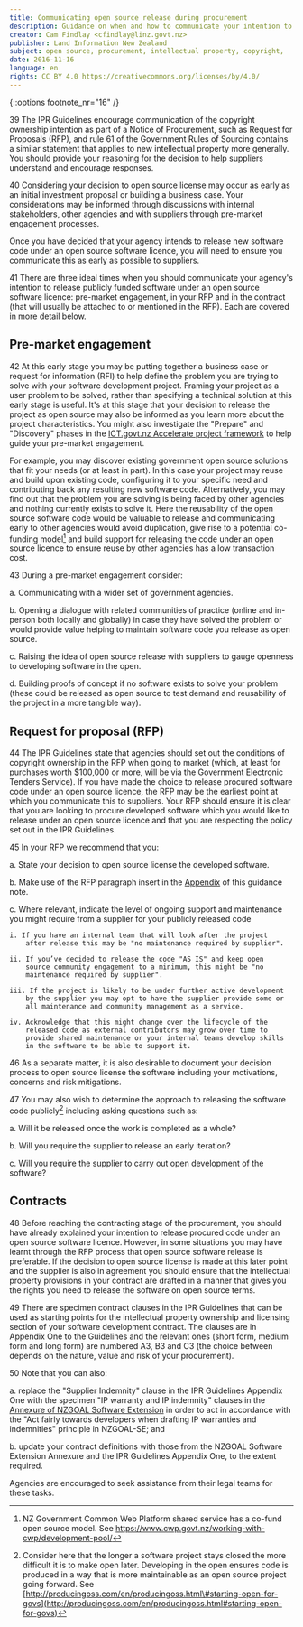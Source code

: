 ```yaml
---
title: Communicating open source release during procurement
description: Guidance on when and how to communicate your intention to open source a government software procurement.
creator: Cam Findlay <cfindlay@linz.govt.nz>
publisher: Land Information New Zealand
subject: open source, procurement, intellectual property, copyright,
date: 2016-11-16
language: en
rights: CC BY 4.0 https://creativecommons.org/licenses/by/4.0/
---
```

{::options footnote_nr="16" /}

39 The IPR Guidelines encourage communication of the copyright ownership
intention as part of a Notice of Procurement, such as Request for
Proposals (RFP), and rule 61 of the Government Rules of Sourcing
contains a similar statement that applies to new intellectual property
more generally. You should provide your reasoning for the decision to
help suppliers understand and encourage responses.

40 Considering your decision to open source license may occur as early as
an initial investment proposal or building a business case. Your
considerations may be informed through discussions with internal
stakeholders, other agencies and with suppliers through pre-market
engagement processes.

Once you have decided that your agency intends to release new software
code under an open source software licence, you will need to ensure you
communicate this as early as possible to suppliers.

41 There are three ideal times when you should communicate your agency's
intention to release publicly funded software under an open source
software licence: pre-market engagement, in your RFP and in the contract
(that will usually be attached to or mentioned in the RFP). Each are
covered in more detail below.

## Pre-market engagement
42 At this early stage you may be putting together a business case or
request for information (RFI) to help define the problem you are trying
to solve with your software development project. Framing your project as
a user problem to be solved, rather than specifying a technical solution
at this early stage is useful. It's at this stage that your decision to
release the project as open source may also be informed as you learn
more about the project characteristics. You might also investigate the
"Prepare" and "Discovery" phases in the [ICT.govt.nz Accelerate project
framework](https://www.ict.govt.nz/guidance-and-resources/accelerate/)
to help guide your pre-market engagement.

For example, you may discover existing government open source solutions
that fit your needs (or at least in part). In this case your project may
reuse and build upon existing code, configuring it to your specific need
and contributing back any resulting new software code. Alternatively,
you may find out that the problem you are solving is being faced by
other agencies and nothing currently exists to solve it. Here the
reusability of the open source software code would be valuable to
release and communicating early to other agencies would avoid
duplication, give rise to a potential co-funding model[^16] and build
support for releasing the code under an open source licence to ensure
reuse by other agencies has a low transaction cost.

43 During a pre-market engagement consider:

 a. Communicating with a wider set of government agencies.

 b. Opening a dialogue with related communities of practice (online and
    in-person both locally and globally) in case they have solved the
    problem or would provide value helping to maintain software code you
    release as open source.

 c. Raising the idea of open source release with suppliers to gauge
    openness to developing software in the open.

 d. Building proofs of concept if no software exists to solve your
    problem (these could be released as open source to test demand and
    reusability of the project in a more tangible way).

## Request for proposal (RFP)
44 The IPR Guidelines state that agencies should set out the conditions of
copyright ownership in the RFP when going to market (which, at least for
purchases worth \$100,000 or more, will be via the Government Electronic
Tenders Service). If you have made the choice to release procured
software code under an open source licence, the RFP may be the earliest
point at which you communicate this to suppliers. Your RFP should ensure
it is clear that you are looking to procure developed software which you
would like to release under an open source licence and that you are
respecting the policy set out in the IPR Guidelines.

45 In your RFP we recommend that you:

 a. State your decision to open source license the developed software.

 b. Make use of the RFP paragraph insert in the
    [Appendix](appendix) of this guidance note.

 c. Where relevant, indicate the level of ongoing support and
    maintenance you might require from a supplier for your publicly
    released code

    i. If you have an internal team that will look after the project
        after release this may be "no maintenance required by supplier".

    ii. If you’ve decided to release the code "AS IS" and keep open
        source community engagement to a minimum, this might be "no
        maintenance required by supplier".

    iii. If the project is likely to be under further active development
        by the supplier you may opt to have the supplier provide some or
        all maintenance and community management as a service.

    iv. Acknowledge that this might change over the lifecycle of the
        released code as external contributors may grow over time to
        provide shared maintenance or your internal teams develop skills
        in the software to be able to support it.

46 As a separate matter, it is also desirable to document your decision
process to open source license the software including your motivations,
concerns and risk mitigations.

47 You may also wish to determine the
approach to releasing the software code publicly[^17] including asking
questions such as:

 a. Will it be released once the work is completed as a whole?

 b. Will you require the supplier to release an early iteration?

 c. Will you require the supplier to carry out open development of the
    software?

## Contracts
48 Before reaching the contracting stage of the procurement, you should
have already explained your intention to release procured code under an
open source software licence. However, in some situations you may have
learnt through the RFP process that open source software release is
preferable. If the decision to open source license is made at this later
point and the supplier is also in agreement you should ensure that the
intellectual property provisions in your contract are drafted in a
manner that gives you the rights you need to release the software on
open source terms.

49 There are specimen contract clauses in the IPR Guidelines that can be
used as starting points for the intellectual property ownership and
licensing section of your software development contract. The clauses are
in Appendix One to the Guidelines and the relevant ones (short form,
medium form and long form) are numbered A3, B3 and C3 (the choice
between depends on the nature, value and risk of your procurement).

50 Note that you can also:

 a. replace the "Supplier Indemnity" clause in the IPR Guidelines Appendix One with the specimen "IP warranty and IP indemnity" clauses in the [Annexure of NZGOAL Software    Extension](https://www.ict.govt.nz/guidance-and-resources/open-government/new-zealand-government-open-access-and-licensing-nzgoal-framework/nzgoal-se/annexure-specimen-ip-warranty-and-ip-indemnity-clauses/) in order to act in accordance with the "Act fairly towards developers when drafting IP warranties and indemnities" principle in NZGOAL-SE; and

 b. update your contract definitions with those from the NZGOAL Software Extension Annexure and the IPR Guidelines Appendix One, to the extent required.

Agencies are encouraged to seek assistance from their legal teams for these tasks.

[^16]: NZ Government Common Web Platform shared service has a co-fund
    open source model. See https://www.cwp.govt.nz/working-with-cwp/development-pool/

[^17]: Consider here that the longer a software project stays closed the
    more difficult it is to make open later. Developing in the open
    ensures code is produced in a way that is more maintainable as an
    open source project going forward. See
    [http://producingoss.com/en/producingoss.html\#starting-open-for-govs](http://producingoss.com/en/producingoss.html#starting-open-for-govs)
